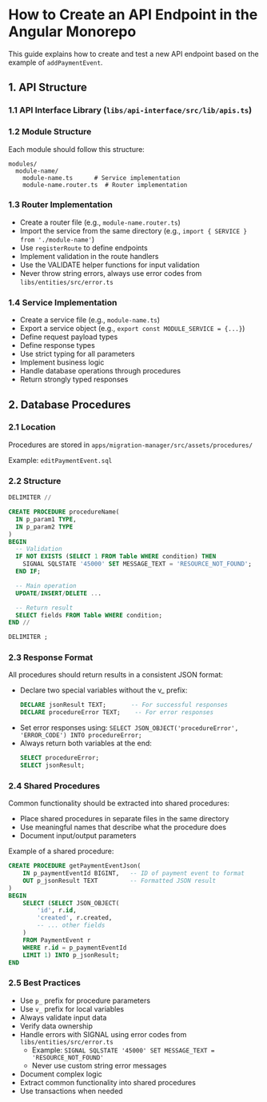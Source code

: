 # How to Create an API Endpoint in the Angular Monorepo

This guide explains how to create and test a new API endpoint based on the example of `addPaymentEvent`.

## 1. API Structure

### 1.1 API Interface Library (`libs/api-interface/src/lib/apis.ts`)

### 1.2 Module Structure
Each module should follow this structure:
```
modules/
  module-name/
    module-name.ts      # Service implementation
    module-name.router.ts  # Router implementation
```

### 1.3 Router Implementation
- Create a router file (e.g., `module-name.router.ts`)
- Import the service from the same directory (e.g., `import { SERVICE } from './module-name'`)
- Use `registerRoute` to define endpoints
- Implement validation in the route handlers
- Use the VALIDATE helper functions for input validation
- Never throw string errors, always use error codes from `libs/entities/src/error.ts`

### 1.4 Service Implementation
- Create a service file (e.g., `module-name.ts`)
- Export a service object (e.g., `export const MODULE_SERVICE = {...}`)
- Define request payload types
- Define response types
- Use strict typing for all parameters
- Implement business logic
- Handle database operations through procedures
- Return strongly typed responses

## 2. Database Procedures

### 2.1 Location
Procedures are stored in `apps/migration-manager/src/assets/procedures/`

Example: `editPaymentEvent.sql`

### 2.2 Structure
```sql
DELIMITER //

CREATE PROCEDURE procedureName(
  IN p_param1 TYPE,
  IN p_param2 TYPE
)
BEGIN
  -- Validation
  IF NOT EXISTS (SELECT 1 FROM Table WHERE condition) THEN
    SIGNAL SQLSTATE '45000' SET MESSAGE_TEXT = 'RESOURCE_NOT_FOUND';
  END IF;

  -- Main operation
  UPDATE/INSERT/DELETE ...

  -- Return result
  SELECT fields FROM Table WHERE condition;
END //

DELIMITER ;
```

### 2.3 Response Format
All procedures should return results in a consistent JSON format:
- Declare two special variables without the v_ prefix:
  ```sql
  DECLARE jsonResult TEXT;       -- For successful responses
  DECLARE procedureError TEXT;    -- For error responses
  ```
- Set error responses using: `SELECT JSON_OBJECT('procedureError', 'ERROR_CODE') INTO procedureError;`
- Always return both variables at the end:
  ```sql
  SELECT procedureError;
  SELECT jsonResult;
  ```

### 2.4 Shared Procedures
Common functionality should be extracted into shared procedures:
- Place shared procedures in separate files in the same directory
- Use meaningful names that describe what the procedure does
- Document input/output parameters

Example of a shared procedure:
```sql
CREATE PROCEDURE getPaymentEventJson(
    IN p_paymentEventId BIGINT,   -- ID of payment event to format
    OUT p_jsonResult TEXT         -- Formatted JSON result
)
BEGIN
    SELECT (SELECT JSON_OBJECT(
        'id', r.id,
        'created', r.created,
        -- ... other fields
    )
    FROM PaymentEvent r
    WHERE r.id = p_paymentEventId
    LIMIT 1) INTO p_jsonResult;
END
```

### 2.5 Best Practices
- Use `p_` prefix for procedure parameters
- Use `v_` prefix for local variables
- Always validate input data
- Verify data ownership
- Handle errors with SIGNAL using error codes from `libs/entities/src/error.ts`
  - Example: `SIGNAL SQLSTATE '45000' SET MESSAGE_TEXT = 'RESOURCE_NOT_FOUND'`
  - Never use custom string error messages
- Document complex logic
- Extract common functionality into shared procedures
- Use transactions when needed
